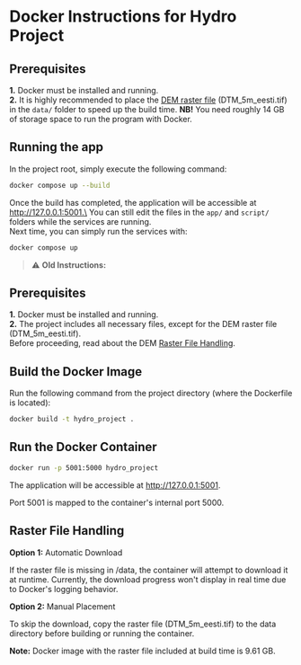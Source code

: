 # Docker Instructions for Hydro Project # 

## Prerequisites ##

__1.__ Docker must be installed and running.\
__2.__ It is highly recommended to place the [DEM raster file](#raster) (DTM_5m_eesti.tif) in the `data/` folder to speed up the build time.
__NB!__ You need roughly 14 GB of storage space to run the program with Docker.


## Running the app ## 

In the project root, simply execute the following command:
```bash
docker compose up --build
```
Once the build has completed, the application will be accessible at http://127.0.0.1:5001.\
You can still edit the files in the `app/` and `script/` folders while the services are running.\
Next time, you can simply run the services with:
```bash
docker compose up
```





> :warning: **Old Instructions:**

## Prerequisites ##

__1.__ Docker must be installed and running.\
__2.__ The project includes all necessary files, except for the DEM raster file (DTM_5m_eesti.tif).\
Before proceeding, read about the DEM [Raster File Handling](#raster).


## Build the Docker Image ## 
Run the following command from the project directory (where the Dockerfile is located):
```bash
docker build -t hydro_project .
```

## Run the Docker Container ##
```bash
docker run -p 5001:5000 hydro_project
```
The application will be accessible at http://127.0.0.1:5001.

Port 5001 is mapped to the container's internal port 5000.


## Raster File Handling ##
<a id="raster"></a>

__Option 1:__ Automatic Download

If the raster file is missing in /data, the container will attempt to download it at runtime. Currently, the download progress won't display in real time due to Docker's logging behavior.

__Option 2:__ Manual Placement

To skip the download, copy the raster file (DTM_5m_eesti.tif) to the data directory before building or running the container.

__Note:__ Docker image with the raster file included at build time is 9.61 GB.
